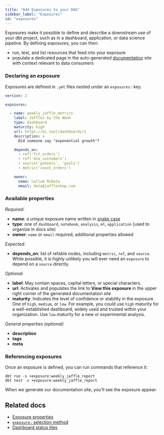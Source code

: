 ```yaml
---
title: "Add Exposures to your DAG"
sidebar_label: "Exposures"
id: "exposures"
---
```


Exposures make it possible to define and describe a downstream use of your dbt project, such as in a dashboard, application, or data science pipeline. By defining exposures, you can then:
- run, test, and list resources that feed into your exposure
- populate a dedicated page in the auto-generated [documentation](/docs/collaborate/documentation) site with context relevant to data consumers

### Declaring an exposure

Exposures are defined in `.yml` files nested under an `exposures:` key.

<File name='models/<filename>.yml'>

```yaml
version: 2

exposures:

  - name: weekly_jaffle_metrics
    label: Jaffles by the Week
    type: dashboard
    maturity: high
    url: https://bi.tool/dashboards/1
    description: >
      Did someone say "exponential growth"?

    depends_on:
      - ref('fct_orders')
      - ref('dim_customers')
      - source('gsheets', 'goals')
      - metric('count_orders')

    owner:
      name: Callum McData
      email: data@jaffleshop.com
```

</File>

### Available properties

_Required:_
- **name**: a unique exposure name written in [snake case](https://en.wikipedia.org/wiki/Snake_case)
- **type**: one of `dashboard`, `notebook`, `analysis`, `ml`, `application` (used to organize in docs site)
- **owner**: `name` or `email` required; additional properties allowed

_Expected:_
- **depends_on**: list of refable nodes, including `metric`, `ref`, and `source`. While possible, it is highly unlikely you will ever need an `exposure` to depend on a `source` directly.

_Optional:_
- **label**:  May contain spaces, capital letters, or special characters.
- **url**:  Activates and populates the link to **View this exposure** in the upper right corner of the generated documentation site
- **maturity**: Indicates the level of confidence or stability in the exposure. One of `high`, `medium`, or `low`. For example, you could use `high` maturity for a well-established dashboard, widely used and trusted within your organization. Use `low` maturity for a new or experimental analysis.

_General properties (optional)_
- **description**
- **tags**
- **meta**

### Referencing exposures

Once an exposure is defined, you can run commands that reference it:
```
dbt run -s +exposure:weekly_jaffle_report
dbt test -s +exposure:weekly_jaffle_report

```

When we generate our documentation site, you'll see the exposure appear:

<Lightbox src="/img/docs/building-a-dbt-project/dbt-docs-exposures.png" title="Dedicated page in dbt-docs for each exposure"/>
<Lightbox src="/img/docs/building-a-dbt-project/dag-exposures.png" title="Exposures appear as orange-y nodes in the DAG"/>

## Related docs

* [Exposure properties](/reference/exposure-properties)
* [`exposure:` selection method](/reference/node-selection/methods#the-exposure-method)
* [Dashboard status tiles](/docs/deploy/dashboard-status-tiles)

